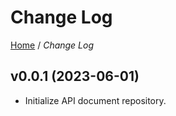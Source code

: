# Change Log


[Home](https://github.com/cpayapi-com/document/blob/main/README.md) /
_Change Log_


## v0.0.1 (2023-06-01)
- Initialize API document repository.
